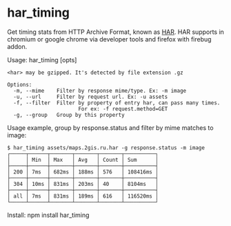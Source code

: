 har_timing
==========

Get timing stats from HTTP Archive Format, known as [HAR].
HAR supports in chromium or google chrome via developer tools and firefox with firebug addon.

Usage: har_timing <har> [opts]

    <har> may be gzipped. It's detected by file extension .gz

    Options:
      -m, --mime    Filter by response mime/type. Ex: -m image                                      
      -u, --url     Filter by request url. Ex: -u assets                                            
      -f, --filter  Filter by property of entry har, can pass many times.
                           For ex: -f request.method=GET
      -g, --group   Group by this property                                                            

Usage example, group by response.status and filter by mime matches to image:

    $ har_timing assets/maps.2gis.ru.har -g response.status -m image                                                  
    ┌─────┬──────┬───────┬───────┬───────┬──────────┐
    │     │ Min  │ Max   │ Avg   │ Count │ Sum      │
    ├─────┼──────┼───────┼───────┼───────┼──────────┤
    │ 200 │ 7ms  │ 682ms │ 188ms │ 576   │ 108416ms │
    ├─────┼──────┼───────┼───────┼───────┼──────────┤
    │ 304 │ 10ms │ 831ms │ 203ms │ 40    │ 8104ms   │
    ├─────┼──────┼───────┼───────┼───────┼──────────┤
    │ all │ 7ms  │ 831ms │ 189ms │ 616   │ 116520ms │
    └─────┴──────┴───────┴───────┴───────┴──────────┘

Install: npm install har_timing


  [HAR]: http://httparchive.org/



